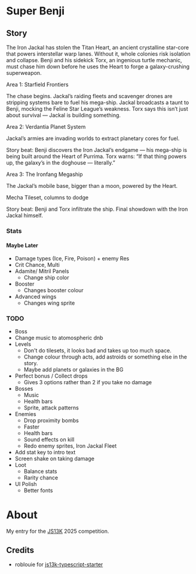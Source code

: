 # Super Benji

## Story

The Iron Jackal has stolen the Titan Heart, an ancient crystalline star-core that powers interstellar warp lanes. Without it, whole colonies risk isolation and collapse.
Benji and his sidekick Torx, an ingenious turtle mechanic, must chase him down before he uses the Heart to forge a galaxy-crushing superweapon.

Area 1: Starfield Frontiers

The chase begins. Jackal’s raiding fleets and scavenger drones are stripping systems bare to fuel his mega-ship. Jackal broadcasts a taunt to Benji, mocking the Feline Star League’s weakness. Torx says this isn’t just about survival — Jackal is building something.

Area 2: Verdantia Planet System

Jackal’s armies are invading worlds to extract planetary cores for fuel.

Story beat: Benji discovers the Iron Jackal’s endgame — his mega-ship is being built around the Heart of Purrima. Torx warns: “If that thing powers up, the galaxy’s in the doghouse — literally.”

Area 3: The Ironfang Megaship

The Jackal’s mobile base, bigger than a moon, powered by the Heart.

Mecha Tileset, columns to dodge

Story beat: Benji and Torx infiltrate the ship. Final showdown with the Iron Jackal himself.

### Stats

#### Maybe Later

- Damage types (Ice, Fire, Poison) + enemy Res
- Crit Chance, Multi
- Adamite/ Mitril Panels
  - Change ship color
- Booster
  - Changes booster colour
- Advanced wings
  - Changes wing sprite

### TODO

- Boss
- Change music to atomospheric dnb
- Levels
  - Don't do tilesets, it looks bad and takes up too much space.
  - Change colour through acts, add astroids or something else in the story.
  - Maybe add planets or galaxies in the BG
- Perfect bonus / Collect drops
  - Gives 3 options rather than 2 if you take no damage
- Bosses
  - Music
  - Health bars
  - Sprite, attack patterns
- Enemies
  - Drop proximity bombs
  - Faster
  - Health bars
  - Sound effects on kill
  - Redo enemy sprites, Iron Jackal Fleet
- Add stat key to intro text
- Screen shake on taking damage
- Loot
  - Balance stats
  - Rarity chance
- UI Polish
  - Better fonts

# About

My entry for the [JS13K](https://js13kgames.com/) 2025 competition.

## Credits

- roblouie for [js13k-typescript-starter](https://github.com/roblouie/js13k-typescript-starter)
